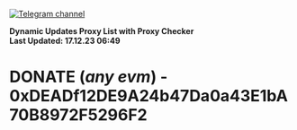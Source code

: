 [![Telegram channel](https://img.shields.io/endpoint?url=https://runkit.io/damiankrawczyk/telegram-badge/branches/master?url=https://t.me/n4z4v0d)](https://t.me/n4z4v0d) 

**Dynamic Updates Proxy List with Proxy Checker**  
**Last Updated: 17.12.23 06:49**

# DONATE (_any evm_) - 0xDEADf12DE9A24b47Da0a43E1bA70B8972F5296F2
